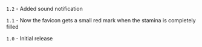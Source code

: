 `1.2`
    - Added sound notification

`1.1`
    - Now the favicon gets a small red mark when the stamina is completely filled

`1.0`
    - Initial release